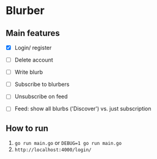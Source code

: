 # Blurber 

## Main features

- [x] Login/ register
- [ ] Delete account
- [ ] Write blurb
- [ ] Subscribe to blurbers
- [ ] Unsubscribe on feed
- [ ] Feed: show all blurbs ('Discover') vs. just subscription


## How to run

1. `go run main.go` or `DEBUG=1 go run main.go`
1. `http://localhost:4000/login/`